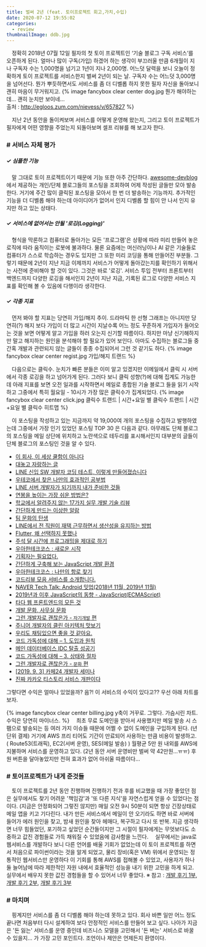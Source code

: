 ```yaml
---
title: 벌써 2년 (feat. 토이프로젝트 회고,가치,수입)
date: 2020-07-12 19:55:02
categories:
  - review
thumbnailImage: ddb.jpg
---
```


　정확히 2018년 07월 12일 필자의 첫 토이 프로젝트인 ‘기술 블로그 구독 서비스’를 오픈하게 된다. 얼마나 많이 구독(가입) 하겠어 하는 생각이 부끄러울 만큼 6개월이 지나 구독자 수는 1,000명을 넘기고 1년이 지나 2,000명.<!--more --> 어느덧 달력을 보니 오늘이 정확하게 토이 프로젝트를 서비스한지 벌써 2년이 되는 날. 구독자 수는 어느덧 3,000명을 넘어선다. 뭔가 뿌듯하면서도 서비스를 좀 더 디벨롭 하지 못한 필자 자신을 돌아보니 괜히 마음이 무거워지고.
{% image fancybox clear center dog.jpg 뭔가 해야하는데... 괜히 눈치만 보이네...<br>출처 : http://egloos.zum.com/nievess/v/657827 %}

　지난 2년 동안을 돌이켜보며 서비스를 어떻게 운영해 왔는지, 그리고 토이 프로젝트가 필자에게 어떤 영향을 주었는지 되돌아보며 셀프 리뷰를 해 보고자 한다.

### # 서비스 자체 평가
##### ✓ 심플한 기능
　말 그대로 토이 프로젝트이기 때문에 기능 또한 아주 간단하다. [awesome-devblog](https://github.com/sarojaba/awesome-devblog)에서 제공하는 개인/단체 블로그들의 포스팅을 조회하여 어제 작성된 글들만 모아 발송한다. 거기에 주간 많이 클릭된 포스팅을 모아서 한 번 더 발송하는 기능까지. 추가적인 기능을 더 디벨롭 해야 하는데 아이디어가 없어서 인지 디벨롭 할 힘이 안 나서 인지 유지만 하고 있는 상태다.

##### ✓ 서비스에 없어서는 안될 '로깅(Logging)'
　형식을 막론하고 컴퓨터로 돌아가는 모든 '프로그램'은 상황에 따라 미리 만들어 놓은 로직에 따라 움직이는 로봇에 불과하다. 물론 요즘에는 머신러닝이나 AI 같은 기술들로 컴퓨터가 스스로 학습하는 경우도 있지만 그 또한 미리 코딩을 통해 만들어진 부분들. 그렇기 때문에 2년이 지난 지금 이제까지 서비스가 어떻게 돌아갔는지를 확인하기 위해서는 사전에 준비해야 할 것이 있다. 그것은 바로 '로깅'. 서비스 투입 전부터 프론트부터 백엔드까지 다양한 로깅을 해서인지 2년이 지난 지금, 기록된 로그로 다양한 서비스 지표를 확인해 볼 수 있음에 다행이라 생각한다.

##### ✓ 각종 지표
　먼저 봐야 할 지표는 당연히 가입/해지 추이. 드라마틱 한 선형 그래프는 아니지만 당연히(?) 해지 보다 가입이 더 많고 시간이 지날수록 어느 정도 꾸준하게 가입자가 들어오는 것을 보면 어떻게 알고 가입을 하러 오는지 신기할 따름이다. 하지만 마냥 신기해하지만 말고 해지하는 원인을 분석해야 할 필요가 있어 보인다. 아마도 수집하는 블로그들 중 간혹 개발과 관련되지 않는 글들이 종종 수집되어서 그런 것 같기도 하다.
{% image fancybox clear center regist.jpg 가입/해지 트랜드 %}

　다음으로는 클릭수. 눈치가 빠른 분들은 이미 알고 있겠지만 이메일에서 클릭 시 서버에서 각종 로깅을 하고 넘어가게 된다. 그러다 보니 클릭 성향(?)에 대해 집계도 가능한데 아래 지표를 보면 오전 일과를 시작하면서 메일로 종합된 기술 블로그 들을 읽기 시작하고 그중에서 특히 월요일 - 10시가 가장 많은 클릭수가 집계되었다.
{% image fancybox clear center click.jpg 클릭수 트랜드 | 시간+요일 별 클릭수 트랜드 | 시간+요일 별 클릭수 히트맵 %}

　이 포스팅을 작성하고 있는 지금까지 약 19,000여 개의 포스팅을 수집하고 발행하였는데 그중에서 가장 인기 있었던 포스팅 TOP 30 은 다음과 같다. 아무래도 단체 블로그의 포스팅을 메일 상단에 위치하고 노란색으로 테두리를 표시해서인지 대부분의 글들이 단체 블로그의 포스팅인 것을 알 수 있다.
- [이 회사, 이 세상 쿨함이 아니다](http://woowabros.github.io/techcourse/2019/12/05/techcourse-openrecruitingday.html)
- [대놓고 자랑하는 글](http://woowabros.github.io/experience/2019/11/12/bravo-baemin.html)
- [LINE 신입 SW 개발자 코딩 테스트, 이렇게 만들어졌습니다](https://engineering.linecorp.com/ko/blog/2020-line-sw-developer-recruit-coding-test/)
- [우테코에서 찾은 나만의 효과적인 공부법](https://woowabros.github.io/techcourse/2020/06/24/techcourse-level2-retrospection.html)
- [LINE 서버 개발자가 되기까지 내가 준비한 것들](https://engineering.linecorp.com/ko/blog/things-i-prepared-to-be-a-line-server-developer/)
- [연봉을 높이는 가장 쉬운 방법은?](http://blog.weirdx.io/post/61620)
- [학교에서 알려주지 않는 17가지 실무 개발 기술 리뷰](http://1ilsang.blog.me/221984558663)
- [간단하게 만드는 이상한 알람](https://woowabros.github.io/experience/2020/05/14/anomaly_alarm.html)
- [팀 문화의 탄생](https://woowabros.github.io/experience/2020/05/13/birth-of-team-culture.html)
- [LINE에서 전 직원이 재택 근무하면서 생산성을 유지하는 방법](https://engineering.linecorp.com/ko/blog/how-liners-keep-productive-while-working-at-home/)
- [Flutter, 왜 선택하지 못했나](https://engineering.linecorp.com/ko/blog/flutter-pros-and-cons/)
- [주석 달 시간에 프로그래밍을 제대로 하기](https://tech.peoplefund.co.kr/2020/02/18/code-rather-than-comment.html)
- [우아한테크코스 : 새로운 시작](https://woowabros.github.io/techcourse/2020/04/10/techcourse-level1.html)
- [기획자는 필요없다.](http://blog.weirdx.io/post/62410)
- [간단하게 구축해 보는 JavaScript 개발 환경](http://d2.naver.com/helloworld/2564557)
- [우아한테크코스 : 나만의 항로 찾기](http://woowabros.github.io/woowabros/2019/09/04/techcourse-level2-retrospection.html)
- [코드리뷰 모음 서비스를 소개합니다.](https://woowabros.github.io/techcourse/2020/06/05/techcourse-javable.html)
- [NAVER Tech Talk: Android 밋업(2018년 11월, 2019년 11월)](https://d2.naver.com/news/4699566)
- [2019년과 이후 JavaScript의 동향 - JavaScript(ECMAScript)](https://d2.naver.com/helloworld/4007447)
- [타다 웹 프론트엔드의 모든 것](http://engineering.vcnc.co.kr/2020/01/introduce-tada-web-frontend/)
- [개발 문화, 사무실 문화](https://tech.peoplefund.co.kr/2020/02/20/development-and-office-culture.html)
- [그런 개발자로 괜찮은가 - `자기개발` 편](https://taetaetae.github.io/2020/06/28/a-good-developer-in-terms-of-self-development/)
- [주니어 개발자의 클린 아키텍처 맛보기](http://woowabros.github.io/tools/2019/10/02/clean-architecture-experience.html)
- [우리도 채팅있으면 좋을 것 같아요.](https://woowabros.github.io/experience/2020/06/19/chat-app.html)
- [코드 가독성에 대해 – 1. 도입과 원칙](https://engineering.linecorp.com/ko/blog/code-readability-vol1/)
- [메인 데이터베이스 IDC 탈출 성공기](http://woowabros.github.io/experience/2019/12/19/ruby_database.html)
- [코드 가독성에 대해 – 3. 상태와 절차](https://engineering.linecorp.com/ko/blog/code-readability-vol3/)
- [그런 개발자로 괜찮은가 - `문화` 편](https://taetaetae.github.io/2020/06/21/a-good-developer-in-terms-of-culture/)
- [[2019. 9. 3] 카페24 개발자 세미나](https://www.imaso.co.kr/archives/5297)
- [진짜 카카오 티스토리 서비스 개판이다](https://jybaek.tistory.com/854)

그렇다면 수익은 얼마나 있었을까? 음?! 이 서비스의 수익이 있다고?? 우선 아래 차트를 보자.

{% image fancybox clear center billing.jpg y축이 거꾸로. 그렇다. 가슴시린 차트. 수익은 당연히 마이너스. %}
　최초 무료 도메인을 받아서 사용했지만 메일 발송 시 스팸으로 발송되는 등 여러 가지 이슈들 때문에 어쩔 수 없이 도메인을 구입하게 된다. (년 단위 결제) 거기에 AWS 프리 티어도 기간이 만료되어 사용하는 만큼 비용이 발생하고. ( Route53(트래픽), EC2(서버 운영), SES(메일 발송) ) 월평균 5만 원 내외를 AWS에 지불하며 서비스를 운영하고 있다. (2년 동안 서버 운영비만 벌써 약 42만원...ㅠㅠ) 후원 버튼을 달아놓았지만 전혀 효과가 없어 아쉬울 따름이다...

### # 토이프로젝트가 내게 준것들
　토이 프로젝트를 2년 동안 진행하며 진행하기 전과 후를 비교했을 때 가장 좋았던 점은 실무에서도 찾기 어려운 '책임감'과 '또 다른 지식'을 자연스럽게 얻을 수 있었다는 점이다. (지금은 안정화되어 그렇진 않지만) 매일 오전 9시 50분이 되면 항상 긴장상태로 메일 앱을 키고 기다린다. 내가 만든 서비스에서 메일이 안 오기라도 하면 바로 서버에 들어가 에러 원인을 찾고, 밤새 원인을 찾아 헤매다, 복구하고 다시 또 반복. 지금 생각하면 너무 힘들었던, 포기하고 싶었던 순간들이지만 그 시절이 필자에게는 무엇보다도 소중하고 값진 경험들로 가득 채워질 수 있었음에 감사함을 느낀다.
　실무에서는 java로 웹서비스를 개발하다 보니 다른 언어를 배울 기회가 없었는데 이 토이 프로젝트를 하면서 처음으로 파이썬이라는 것을 알게 되었고, 물리 장비(혹은 VM) 위에서 운영되는 정통적인 웹서비스만 운영하다 이 기회를 통해 AWS를 접해볼 수 있었고, 사용자가 하나둘 늘어남에 따라 제한적인 자원 내에서 효율적인 성능을 내기 위한 고민을 하게 되고. 실무에서 배우지 못한 값진 경험들을 할 수 있어서 너무 좋았다.
※ 참고 : [개발 후기 1부](https://taetaetae.github.io/2018/08/05/daily-dev-blog-1/), [개발 후기 2부](https://taetaetae.github.io/2018/08/09/daily-dev-blog-2/), [개발 후기 3부](https://taetaetae.github.io/2019/02/17/daily-dev-blog-3/) 

### # 마치며
　핑계지만 서비스를 좀 더 디벨롭 해야 하는데 못하고 있다. 회사 바쁜 일만 어느 정도 끝나면 처음부터 다시 설계하여 보다 안정적인 서비스를 만들어 보고 싶다. 나아가 지금은 '돈 잃는' 서비스를 운영 중인데 비즈니스 모델을 고민해서 '돈 버는' 서비스로 바꿀 수 있을지... 가 가장 고민 포인트다. 조언이나 제안은 언제든지 환영이다.